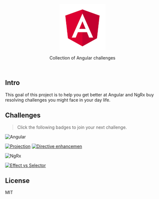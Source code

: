 <p align='center'>
  <img src='./logo/angular.svg' height="150px"/>
</p>

<p align='center'>Collection of Angular challenges</p>

<br>

## Intro

This goal of this project is to help you get better at Angular and NgRx buy resolving challenges you might face in your day life.

## Challenges

> Click the following badges to join your next challenge.

<img src="https://img.shields.io/badge/Angular--red?logo=angular" alt="Angular"/>

<a href="./apps/projection/README.md" target="_blank"><img src="https://img.shields.io/badge/1-Projection-red" alt="Projection"/></a>
<a href="./apps/ngfor-enhancement/README.md" target="_blank"><img src="https://img.shields.io/badge/2-Directive enhancement-red" alt="Directive enhancemen"/></a>

<img src="https://img.shields.io/badge/NgRx--blueviolet" alt="NgRx"/>

<a href="./apps/ngrx-1/README.md" target="_blank"><img src="https://img.shields.io/badge/1-effect vs selector-blueviolet" alt="Effect vs Selector"/></a>

## License

MIT
